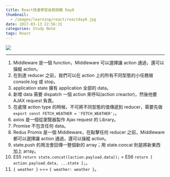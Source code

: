 ```yaml
---
title: React快速學習自我挑戰 Day8
thumbnail:
  - /images/learning/react/reactday8.jpg
date: 2017-03-13 22:56:31
categories: Study Note
tags: React
---
```

<img src="/images/learning/react/reactday8.jpg">

***
1. Middleware 是一個 function，Middleware 可以選擇讓 action 通過，還可以操縱 action。
2. 在到達 reducer 之前，我們可以在 action 上的所有不同型態的小任務做 console.log 或 stop。
3. application state 擁有 application 全部的 data。
4. 新增 data 需要 dispatch 一個 action 來呼叫(action creactor)，然後他要 AJAX request 負責。
5. 在處理 action type 的時候，不可將不同型態的值傳遞到 reducer，需要先做 `export const FETCH_WEATHER = 'FETCH_WEATHER';`。
6. axios 是一個從瀏覽器製作 Ajax request 的 Library。
7. Promise 不包含任何 data。
8. Redux Promis 是一個 Middleware，在點擊任何 reducer 之前，Middleware 都可以選擇讓 action 通過，還可以操縱 action。
9. state.push 的用法會回傳一整個新的 array；用 state.concat 則是將新東西加上 array。
10. ES5 `return state.concat([action.payload.data]);` = ES6 `return [ action.payload.data, ...state ];`。
11. `{ weather }` === `{ weather: weather }`。